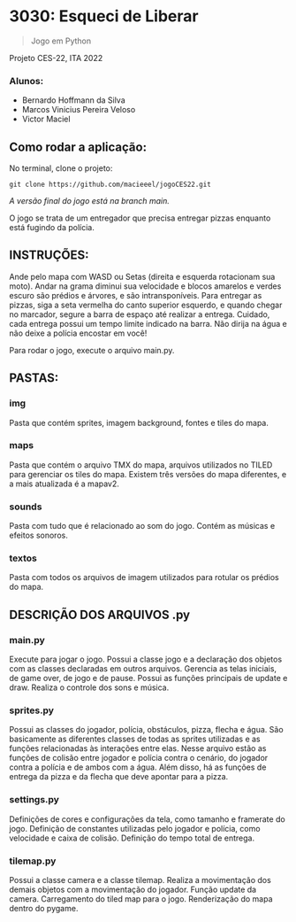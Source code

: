 # 3030: Esqueci de Liberar
> Jogo em Python

Projeto CES-22, ITA 2022

### Alunos:
<!--ts-->
* Bernardo Hoffmann da Silva
* Marcos Vinicius Pereira Veloso
* Victor Maciel
<!--te-->


## Como rodar a aplicação:
No terminal, clone o projeto: 
```
git clone https://github.com/macieeel/jogoCES22.git
```

*A versão final do jogo está na branch main.*

O jogo se trata de um entregador que precisa entregar pizzas enquanto está fugindo da polícia.

## INSTRUÇÕES:

Ande pelo mapa com WASD ou Setas (direita e esquerda rotacionam sua moto).
Andar na grama diminui sua velocidade e blocos amarelos e verdes escuro são prédios e árvores, e são intransponíveis.
Para entregar as pizzas, siga a seta vermelha do canto superior esquerdo, e quando chegar no marcador, segure a barra de espaço até realizar a entrega.
Cuidado, cada entrega possui um tempo limite indicado na barra.
Não dirija na água e não deixe a polícia encostar em você!

Para rodar o jogo, execute o arquivo main.py.

## PASTAS:

### img

Pasta que contém sprites, imagem background, fontes e tiles do mapa.

### maps

Pasta que contém o arquivo TMX do mapa, arquivos utilizados no TILED para gerenciar os tiles do mapa. Existem três versões do mapa diferentes, e a mais atualizada é a mapav2.


### sounds

Pasta com tudo que é relacionado ao som do jogo. Contém as músicas e efeitos sonoros.

###  textos

Pasta com todos os arquivos de imagem utilizados para rotular os prédios do mapa.

## DESCRIÇÃO DOS ARQUIVOS .py

### main.py

Execute para jogar o jogo. Possui a classe jogo e a declaração dos objetos com as classes declaradas em outros arquivos. Gerencia as telas iniciais, de game over, de jogo e de pause. Possui as funções principais de update e draw. Realiza o controle dos sons e música. 

### sprites.py

Possui as classes do jogador, polícia, obstáculos, pizza, flecha e água. São basicamente as diferentes classes de todas as sprites utilizadas e as funções relacionadas às interações entre elas. Nesse arquivo estão as funções de colisão entre jogador e polícia contra o cenário, do jogador contra a polícia e de ambos com a água. Além disso, há as funções de entrega da pizza e da flecha que deve apontar para a pizza.

### settings.py

Definições de cores e configurações da tela, como tamanho e framerate do jogo. Definição de constantes utilizadas pelo jogador e polícia, como velocidade e caixa de colisão. Definição do tempo total de entrega.

### tilemap.py

Possui a classe camera e a classe tilemap. Realiza a movimentação dos demais objetos com a movimentação do jogador. Função update da camera. Carregamento do tiled map para o jogo. Renderização do mapa dentro do pygame.

